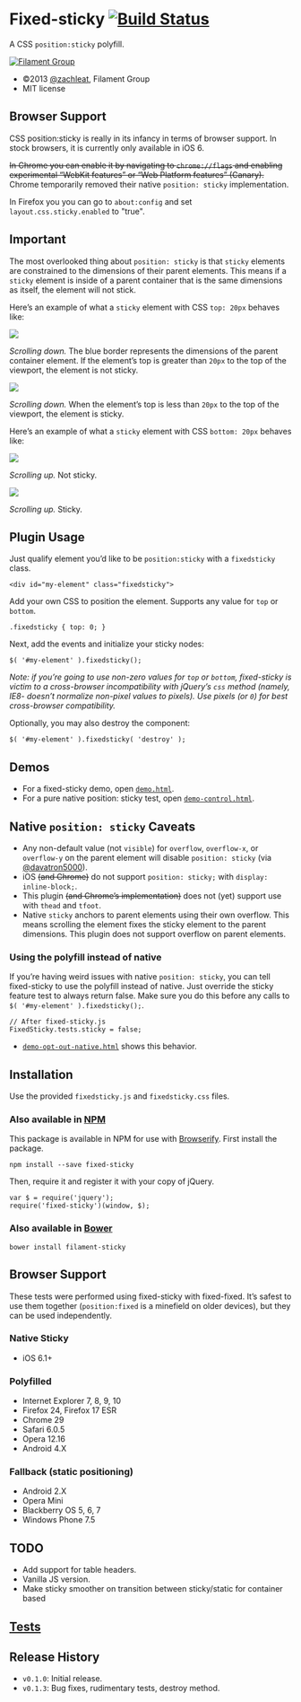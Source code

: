# Fixed-sticky [![Build Status](https://travis-ci.org/filamentgroup/fixed-sticky.svg?branch=master)](https://travis-ci.org/filamentgroup/fixed-sticky)

A CSS `position:sticky` polyfill.

[![Filament Group](http://filamentgroup.com/images/fg-logo-positive-sm-crop.png) ](http://www.filamentgroup.com/)

- ©2013 [@zachleat](https://github.com/zachleat), Filament Group
- MIT license

## Browser Support

CSS position:sticky is really in its infancy in terms of browser support. In stock browsers, it is currently only available in iOS 6.

~~In Chrome you can enable it by navigating to `chrome://flags` and enabling experimental “WebKit features” or “Web Platform features” (Canary).~~ Chrome temporarily removed their native `position: sticky` implementation.

In Firefox you you can go to `about:config` and set `layout.css.sticky.enabled` to "true".

## Important

The most overlooked thing about `position: sticky` is that `sticky` elements are constrained to the dimensions of their parent elements. This means if a `sticky` element is inside of a parent container that is the same dimensions as itself, the element will not stick.

Here’s an example of what a `sticky` element with CSS `top: 20px` behaves like:

![](demos/gifs/sticky-top-off.gif)

*Scrolling down.* The blue border represents the dimensions of the parent container element. If the element’s top is greater than `20px` to the top of the viewport, the element is not sticky.

![](demos/gifs/sticky-top-on.gif)

*Scrolling down.* When the element’s top is less than `20px` to the top of the viewport, the element is sticky.

Here’s an example of what a `sticky` element with CSS `bottom: 20px` behaves like:

![](demos/gifs/sticky-bottom-off.gif)

*Scrolling up.* Not sticky.

![](demos/gifs/sticky-bottom-on.gif)

*Scrolling up.* Sticky.

## Plugin Usage

Just qualify element you’d like to be `position:sticky` with a `fixedsticky` class.

    <div id="my-element" class="fixedsticky">

Add your own CSS to position the element. Supports any value for `top` or `bottom`.

    .fixedsticky { top: 0; }

Next, add the events and initialize your sticky nodes:

    $( '#my-element' ).fixedsticky();

*Note: if you’re going to use non-zero values for `top` or `bottom`, fixed-sticky is victim to a cross-browser incompatibility with jQuery’s `css` method (namely, IE8- doesn’t normalize non-pixel values to pixels). Use pixels (or `0`) for best cross-browser compatibility.*

Optionally, you may also destroy the component:

    $( '#my-element' ).fixedsticky( 'destroy' );

## Demos
* For a fixed-sticky demo, open [`demo.html`](http://filamentgroup.github.com/fixed-sticky/demos/demo.html).
* For a pure native position: sticky test, open [`demo-control.html`](http://filamentgroup.github.com/fixed-sticky/demos/demo-control.html).

## Native `position: sticky` Caveats

* Any non-default value (not `visible`) for `overflow`, `overflow-x`, or `overflow-y` on the parent element will disable `position: sticky` (via [@davatron5000](https://twitter.com/davatron5000/status/434357818498351104)).
* iOS ~~(and Chrome)~~ do not support `position: sticky;` with `display: inline-block;`.
* This plugin ~~(and Chrome’s implementation)~~ does not (yet) support use with `thead` and `tfoot`.
* Native `sticky` anchors to parent elements using their own overflow. This means scrolling the element fixes the sticky element to the parent dimensions. This plugin does not support overflow on parent elements.

### Using the polyfill instead of native

If you’re having weird issues with native `position: sticky`, you can tell fixed-sticky to use the polyfill instead of native. Just override the sticky feature test to always return false. Make sure you do this before any calls to `$( '#my-element' ).fixedsticky();`.

    // After fixed-sticky.js
    FixedSticky.tests.sticky = false;

* [`demo-opt-out-native.html`](http://filamentgroup.github.com/fixed-sticky/demos/demo-opt-out-native.html) shows this behavior.

## Installation

Use the provided `fixedsticky.js` and `fixedsticky.css` files.

### Also available in [NPM](https://www.npmjs.com/package/fixed-sticky)

This package is available in NPM for use with [Browserify](http://browserify.org/). First install the package.

    npm install --save fixed-sticky

Then, require it and register it with your copy of jQuery.

    var $ = require('jquery');
    require('fixed-sticky')(window, $);

### Also available in [Bower](http://bower.io/)

    bower install filament-sticky

## Browser Support

These tests were performed using fixed-sticky with fixed-fixed. It’s safest to use them together (`position:fixed` is a minefield on older devices), but they can be used independently.

### Native Sticky

* iOS 6.1+

### Polyfilled

* Internet Explorer 7, 8, 9, 10
* Firefox 24, Firefox 17 ESR
* Chrome 29
* Safari 6.0.5
* Opera 12.16
* Android 4.X

### Fallback (static positioning)

* Android 2.X
* Opera Mini
* Blackberry OS 5, 6, 7
* Windows Phone 7.5

## TODO

* Add support for table headers.
* Vanilla JS version.
* Make sticky smoother on transition between sticky/static for container based

## [Tests](http://filamentgroup.github.io/fixed-sticky/test/fixed-sticky.html)

## Release History

* `v0.1.0`: Initial release.
* `v0.1.3`: Bug fixes, rudimentary tests, destroy method.
